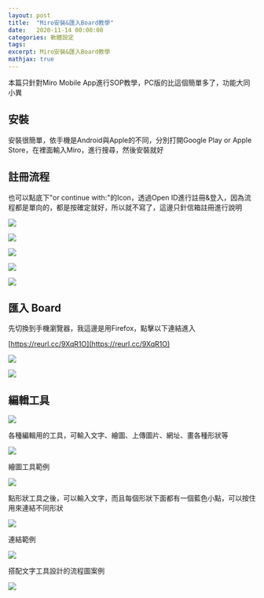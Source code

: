 ```yaml
---
layout: post
title:  "Miro安裝&匯入Board教學"
date:   2020-11-14 00:00:00
categories: 軟體設定
tags: 
excerpt: Miro安裝&匯入Board教學
mathjax: true
---
```


本篇只針對Miro Mobile App進行SOP教學，PC版的比這個簡單多了，功能大同小異

## 安裝
安裝很簡單，依手機是Android與Apple的不同，分別打開Google Play or Apple Store，在裡面輸入Miro，進行搜尋，然後安裝就好

## 註冊流程

也可以點底下"or continue with:"的Icon，透過Open ID進行註冊&登入，因為流程都是單向的，都是按確定就好，所以就不寫了，這邊只針信箱註冊進行說明

![](/blog/images/202011140716.jpg)

![](/blog/images/202011140721.jpg)

![](/blog/images/202011140724.jpg)

![](/blog/images/202011140725.jpg)

![](/blog/images/202011140728.jpg)

## 匯入 Board

先切換到手機瀏覽器，我這邊是用Firefox，點擊以下連結進入

[https://reurl.cc/9XqR1O](https://reurl.cc/9XqR1O)

![](/blog/images/202011140735.jpg)

![](/blog/images/202011140705.jpg)

## 編輯工具

![](/blog/images/202011140818.jpg)

各種編輯用的工具，可輸入文字、繪圖、上傳圖片、網址、畫各種形狀等

![](/blog/images/202011140806.jpg)

繪圖工具範例

![](/blog/images/202011140807.jpg)

點形狀工具之後，可以輸入文字，而且每個形狀下面都有一個藍色小點，可以按住用來連結不同形狀

![](/blog/images/202011140833.jpg)

連結範例

![](/blog/images/202011140809.jpg)

搭配文字工具設計的流程圖案例

![](/blog/images/202011140814.jpg)